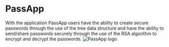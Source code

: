 # PassApp
With the application PassApp users have the ability to create secure passwords through the use of the tree data structure and have the ability to send/share passwords securely through the use of the RSA algorithm to encrypt and decrypt the passwords. 
![PassApp logo](https://cdn.dribbble.com/users/1763872/screenshots/9975418/tavola_disegno_6_1x.jpg)
